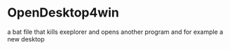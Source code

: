# OpenDesktop4win
a bat file that kills exeplorer and opens another program and for example a new desktop
